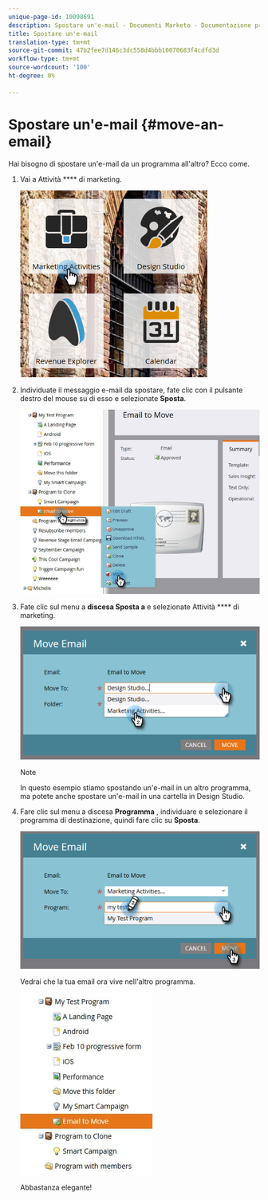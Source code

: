 ```yaml
---
unique-page-id: 10098691
description: Spostare un'e-mail - Documenti Marketo - Documentazione prodotto
title: Spostare un'e-mail
translation-type: tm+mt
source-git-commit: 47b2fee7d146c3dc558d4bbb10070683f4cdfd3d
workflow-type: tm+mt
source-wordcount: '100'
ht-degree: 0%

---
```



# Spostare un&#39;e-mail {#move-an-email}

Hai bisogno di spostare un&#39;e-mail da un programma all&#39;altro? Ecco come.

1. Vai a Attività **** di marketing.

   ![](assets/one-2.png)

1. Individuate il messaggio e-mail da spostare, fate clic con il pulsante destro del mouse su di esso e selezionate **Sposta**.

   ![](assets/leadperformance.jpg)

1. Fate clic sul menu a **discesa Sposta a** e selezionate Attività **** di marketing.

   ![](assets/three-2.png)

   >[!NOTE]
   >
   >In questo esempio stiamo spostando un&#39;e-mail in un altro programma, ma potete anche spostare un&#39;e-mail in una cartella in Design Studio.

1. Fare clic sul menu a discesa **Programma** , individuare e selezionare il programma di destinazione, quindi fare clic su **Sposta**.

   ![](assets/four-2.png)

   Vedrai che la tua email ora vive nell&#39;altro programma.

   ![](assets/leadperformance2.jpg)

   Abbastanza elegante!

